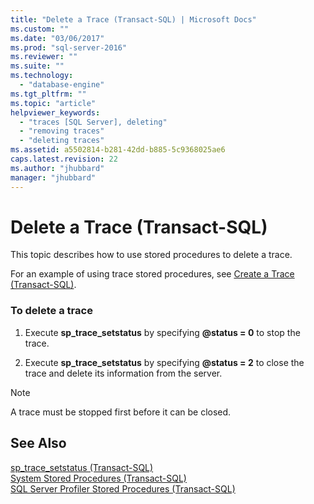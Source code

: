 ```yaml
---
title: "Delete a Trace (Transact-SQL) | Microsoft Docs"
ms.custom: ""
ms.date: "03/06/2017"
ms.prod: "sql-server-2016"
ms.reviewer: ""
ms.suite: ""
ms.technology: 
  - "database-engine"
ms.tgt_pltfrm: ""
ms.topic: "article"
helpviewer_keywords: 
  - "traces [SQL Server], deleting"
  - "removing traces"
  - "deleting traces"
ms.assetid: a5502814-b281-42dd-b885-5c9368025ae6
caps.latest.revision: 22
ms.author: "jhubbard"
manager: "jhubbard"
---
```

# Delete a Trace (Transact-SQL)
  This topic describes how to use stored procedures to delete a trace.  
  
 For an example of using trace stored procedures, see [Create a Trace &#40;Transact-SQL&#41;](../../relational-databases/sql-trace/create-a-trace-transact-sql.md).  
  
### To delete a trace  
  
1.  Execute **sp_trace_setstatus** by specifying **@status = 0** to stop the trace.  
  
2.  Execute **sp_trace_setstatus** by specifying **@status = 2** to close the trace and delete its information from the server.  
  
> [!NOTE]  
>  A trace must be stopped first before it can be closed.  
  
## See Also  
 [sp_trace_setstatus &#40;Transact-SQL&#41;](../../relational-databases/system-stored-procedures/sp-trace-setstatus-transact-sql.md)   
 [System Stored Procedures &#40;Transact-SQL&#41;](../../relational-databases/system-stored-procedures/system-stored-procedures-transact-sql.md)   
 [SQL Server Profiler Stored Procedures &#40;Transact-SQL&#41;](../../relational-databases/system-stored-procedures/sql-server-profiler-stored-procedures-transact-sql.md)  
  
  
